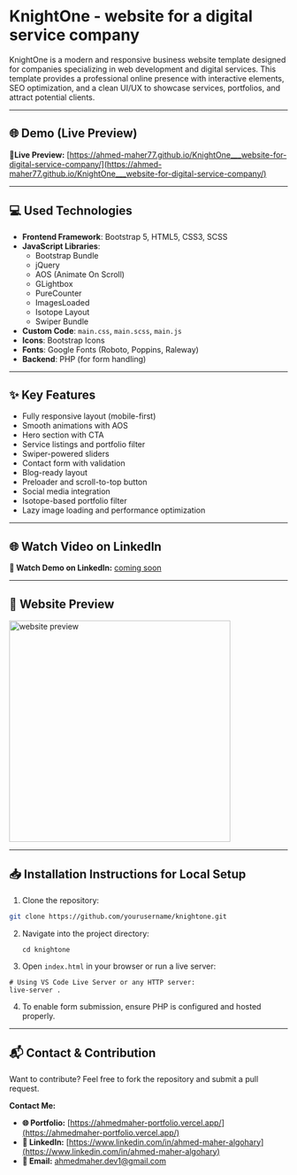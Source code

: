 # KnightOne - website for a digital service company
KnightOne is a modern and responsive business website template designed for companies specializing in web development and digital services. This template provides a professional online presence with interactive elements, SEO optimization, and a clean UI/UX to showcase services, portfolios, and attract potential clients.

---

## 🌐 Demo (Live Preview) 

**🔗Live Preview:** [https://ahmed-maher77.github.io/KnightOne___website-for-digital-service-company/](https://ahmed-maher77.github.io/KnightOne___website-for-digital-service-company/)

---

## 💻 Used Technologies

- **Frontend Framework**: Bootstrap 5, HTML5, CSS3, SCSS
- **JavaScript Libraries**:
  - Bootstrap Bundle
  - jQuery
  - AOS (Animate On Scroll)
  - GLightbox
  - PureCounter
  - ImagesLoaded
  - Isotope Layout
  - Swiper Bundle
- **Custom Code**: `main.css`, `main.scss`, `main.js`
- **Icons**: Bootstrap Icons
- **Fonts**: Google Fonts (Roboto, Poppins, Raleway)
- **Backend**: PHP (for form handling)


---

## ✨ Key Features

- Fully responsive layout (mobile-first)
- Smooth animations with AOS
- Hero section with CTA
- Service listings and portfolio filter
- Swiper-powered sliders
- Contact form with validation
- Blog-ready layout
- Preloader and scroll-to-top button
- Social media integration
- Isotope-based portfolio filter
- Lazy image loading and performance optimization

---

## 🌐 Watch Video on LinkedIn

**🎥 Watch Demo on LinkedIn:** [coming soon](https://www.linkedin.com/in/your-linkedin-profile/)

---

## 👀 Website Preview

<a href="https://ahmed-maher77.github.io/KnightOne___website-for-digital-service-company/" title="demo">
  <img src="uploaded-img-on-github-readme" alt="website preview" width="400">
</a>

---

## 📥 Installation Instructions for Local Setup

1. Clone the repository:
  ```bash
  git clone https://github.com/yourusername/knightone.git
  ```
2. Navigate into the project directory:
   ```
   cd knightone
   ```
3. Open ```index.html``` in your browser or run a live server:
  ```
  # Using VS Code Live Server or any HTTP server:
  live-server .
  ```
4. To enable form submission, ensure PHP is configured and hosted properly.

---

## 📬 Contact & Contribution

Want to contribute? Feel free to fork the repository and submit a pull request.

**Contact Me:**

- **🌐 Portfolio:** [https://ahmedmaher-portfolio.vercel.app/](https://ahmedmaher-portfolio.vercel.app/)
- **💼 LinkedIn:** [https://www.linkedin.com/in/ahmed-maher-algohary](https://www.linkedin.com/in/ahmed-maher-algohary)
- **📧 Email:** [ahmedmaher.dev1@gmail.com](mailto:ahmedmaher.dev1@gmail.com)


